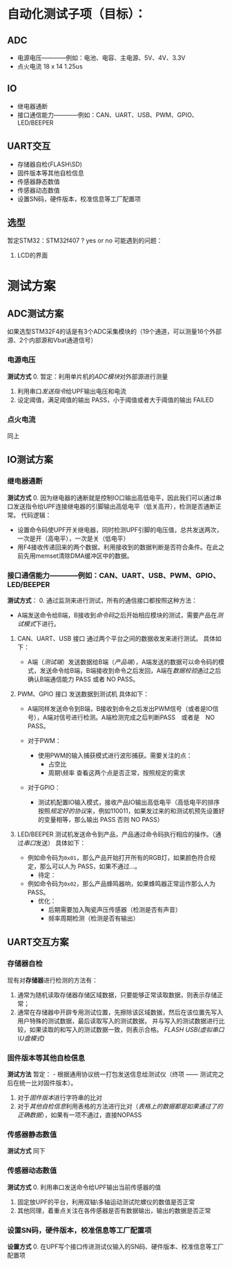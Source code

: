 # 自动化测试子项（目标）：
## ADC
-  电源电压————例如：电池、电容、主电源、5V、4V、3.3V
-  点火电流
18 x 14 1.25us
## IO
- 继电器通断
- 接口通信能力————例如：CAN、UART、USB、PWM、GPIO、LED/BEEPER

## UART交互
- 存储器自检(FLASH\SD)
- 固件版本等其他自检信息
- 传感器静态数值
- 传感器动态数值
- 设置SN码，硬件版本，校准信息等工厂配置项

## 选型
暂定STM32：STM32f407 ? yes or no
可能遇到的问题：
1. LCD的界面

# 测试方案

## ADC测试方案
如果选型STM32F4的话是有3个ADC采集模块的（19个通道，可以测量16个外部源、2个内部源和Vbat通道信号）

### 电源电压
**测试方式**
0. 暂定：利用单片机的*ADC模块*对外部源进行测量
1. 利用串口*发送指令*给UPF输出电压和电流
2. 设定阈值，满足阈值的输出 PASS，小于阈值或者大于阈值的输出 FAILED
### 点火电流
同上


## IO测试方案

### 继电器通断
**测试方式**
0. 因为继电器的通断就是控制IO口输出高低电平，因此我们可以通过串口发送指令给UPF连接继电器的引脚输出高低电平（低关高开），检测是否通断正常。
代码逻辑：
   - 设置命令码使UPF开关继电器，同时检测UPF引脚的电压值，总共发送两次，一次是开（高电平），一次是关（低电平）
   - 用F4接收传递回来的两个数据，利用接收到的数据判断是否符合条件。在此之前先用memset清除DMA缓冲区中的数据。


### 接口通信能力————例如：CAN、UART、USB、PWM、GPIO、LED/BEEPER
**测试方式**：
0. 通过监测来进行测试，所有的通信接口都按照这种方法：
- A端发送命令给B端，B接收到*命令码*之后开始相应模块的测试，需要产品在*测试模式*下进行。

1. CAN、UART、USB 接口 通过两个平台之间的数据收发来进行测试。
具体如下：
    - A端（*测试端*）发送数据给B端（*产品端*），A端发送的数据可以命令码的模式，发送命令给B端，B端接收到命令之后发回，A端在*数据校验*通过之后确认B端通信能力 PASS 或者 NO PASS。
  

2. PWM、GPIO 接口 发送数据到测试机
具体如下：
    - A端同样发送命令到B端，B接收到命令之后发出PWM信号（或者是IO信号），A端对信号进行检测。A端检测完成之后判断PASS　或者是　NO PASS。

    - 对于PWM：
        - 使用PWM的输入捕获模式进行波形捕获。需要关注的点：
            - 占空比
            - 周期\频率
            查看这两个点是否正常，按照规定的需求

    - 对于GPIO：
        - 测试机配置IO输入模式，接收产品IO输出高低电平（高低电平的排序按照*规定好的协议*来，例如110011，如果发过来的和测试机预先设置好的变量相等，那么输出 PASS 否则 NO PASS） 

3. LED/BEEPER 测试机发送命令到产品，产品通过命令码执行相应的操作。（通过*串口*发送）
具体如下：
    - 例如命令码为`0x01`，那么产品开始打开所有的RGB灯，如果颜色符合规定，那么可以人为 PASS，如果不通过...。
      - 待定：
    - 例如命令码为`0x02`，那么产品蜂鸣器响，如果蜂鸣器正常运作那么人为 PASS。
      - 优化：
        - 后期需要加入陶瓷声压传感器（检测是否有声音）
        - 频率周期检测（检测是否有输出）


## UART交互方案

### 存储器自检
现有对**存储器**进行检测的方法有： 
1. 通常为随机读取存储器存储区域数据，只要能够正常读取数据，则表示存储正常；
2. 通常在存储器中开辟专用测试位置，先擦除该区域数据，然后在该位置先写入用户特殊的测试数据，最后读取写入的测试数据，
并与写入的测试数据进行比较，如果读取的和写入的测试数据一致，则表示合格。
*FLASH*
*USB(虚拟串口\U盘模式)*

### 固件版本等其他自检信息
**测试方法**
暂定：
    - 根据通用协议统一打包发送信息给测试仪（终项 —— 测试完之后在统一比对固件版本）。
1. 对于*固件版本*进行字符串的比对
2. 对于*其他自检信息*利用表格的方法进行比对（*表格上的数据都是如果通过了的正确数据*），如果有一项不通过，直接NOPASS


### 传感器静态数值
**测试方式**
同下

### 传感器动态数值
**测试方式**
0. 利用串口发送命令给UPF输出当前传感器的值
1. 固定放UPF的平台，利用双轴\多轴运动测试陀螺仪的数值是否正常
2. 其他同理，着重点关注在各传感器是否有数据输出，输出的数据是否正常


### 设置SN码，硬件版本，校准信息等工厂配置项
**设置方式**
0. 在UPF写个接口传进测试仪输入的SN码、硬件版本、校准信息等工厂配置项


